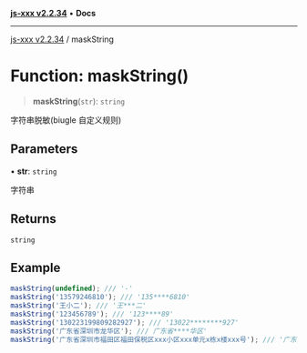 [**js-xxx v2.2.34**](../README.md) • **Docs**

***

[js-xxx v2.2.34](../README.md) / maskString

# Function: maskString()

> **maskString**(`str`): `string`

字符串脱敏(biugle 自定义规则)

## Parameters

• **str**: `string`

字符串

## Returns

`string`

## Example

```ts
maskString(undefined); /// '-'
maskString('13579246810'); /// '135****6810'
maskString('王小二'); /// '王***二'
maskString('123456789'); /// '123****89'
maskString('130223199809282927'); /// '13022********927'
maskString('广东省深圳市龙华区'); /// 广东省****华区'
maskString('广东省深圳市福田区福田保税区xxx小区xxx单元x栋x楼xxx号'); /// '广东省深圳市福田区******xx号'
```
